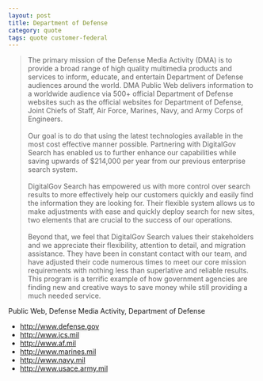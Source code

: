 ```yaml
---
layout: post
title: Department of Defense
category: quote
tags: quote customer-federal
---
```


> The primary mission of the Defense Media Activity (DMA) is to provide a broad range of high quality multimedia products and services to inform, educate, and entertain Department of Defense audiences around the world. DMA Public Web delivers information to a worldwide audience via 500+ official Department of Defense websites such as the official websites for Department of Defense, Joint Chiefs of Staff, Air Force, Marines, Navy, and Army Corps of Engineers.  
> &nbsp;  
> Our goal is to do that using the latest technologies available in the most cost effective manner possible. Partnering with DigitalGov Search has enabled us to further enhance our capabilities while saving upwards of $214,000 per year from our previous enterprise search system.  
> &nbsp;  
> DigitalGov Search has empowered us with more control over search results to more effectively help our customers quickly and easily find the information they are looking for. Their flexible system allows us to make adjustments with ease and quickly deploy search for new sites, two elements that are crucial to the success of our operations.  
> &nbsp;  
> Beyond that, we feel that DigitalGov Search values their stakeholders and we appreciate their flexibility, attention to detail, and migration assistance. They have been in constant contact with our team, and have adjusted their code numerous times to meet our core mission requirements with nothing less than superlative and reliable results. This program is a terrific example of how government agencies are finding new and creative ways to save money while still providing a much needed service.  

Public Web, Defense Media Activity, Department of Defense  

* <http://www.defense.gov>  
* <http://www.jcs.mil>  
* <http://www.af.mil>  
* <http://www.marines.mil>  
* <http://www.navy.mil>  
* <http://www.usace.army.mil>  